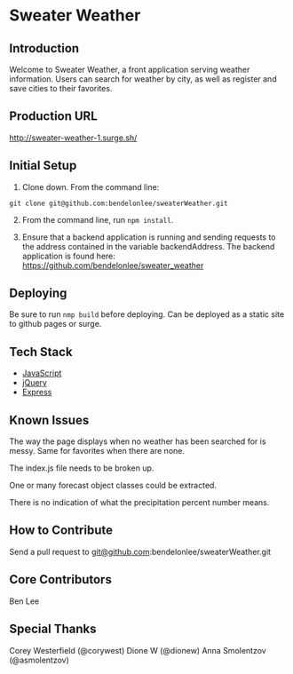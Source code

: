 # Sweater Weather

## Introduction

Welcome to Sweater Weather, a front application serving weather information. Users can search for weather by city, as well as register and save cities to their favorites.

## Production URL

http://sweater-weather-1.surge.sh/

## Initial Setup

1. Clone down. From the command line:
```
git clone git@github.com:bendelonlee/sweaterWeather.git
```
2. From the command line, run `npm install`.

3. Ensure that a backend application is running and sending requests to the address contained in the variable backendAddress. The backend application is found here: https://github.com/bendelonlee/sweater_weather

## Deploying

Be sure to run `nmp build` before deploying. Can be deployed as a static site to github pages or surge.

## Tech Stack

* [JavaScript](https://www.javascript.com/)
* [jQuery](https://jquery.com/)
* [Express](https://expressjs.com/)

## Known Issues

The way the page displays when no weather has been searched for is messy. Same for favorites when there are none.

The index.js file needs to be broken up.

One or many forecast object classes could be extracted.

There is no indication of what the precipitation percent number means.

## How to Contribute

Send a pull request to git@github.com:bendelonlee/sweaterWeather.git

## Core Contributors

Ben Lee

## Special Thanks

Corey Westerfield (@corywest)
Dione W (@dionew)
Anna Smolentzov (@asmolentzov)
